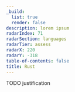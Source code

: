 ```yaml
---
_build:
  list: true
  render: false
description: lorem ipsum
radarIndex: 71
radarSection: languages
radarTier: assess
radarX: 220
radarY: -318
table-of-contents: false
title: Rust
---
```


TODO justification
